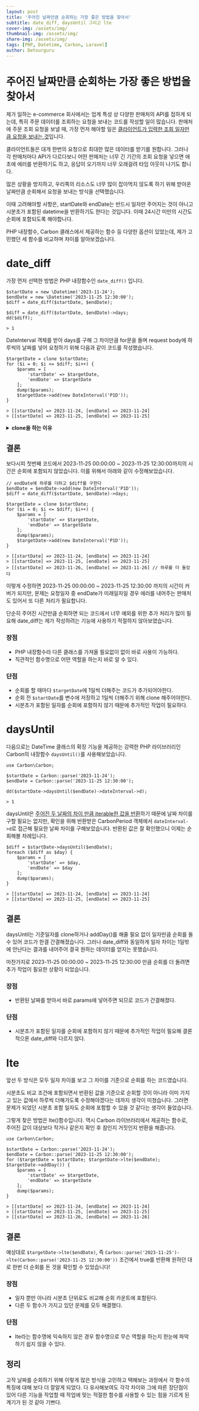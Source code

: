 ```yaml
---
layout: post
title: '주어진 날짜만큼 순회하는 가장 좋은 방법을 찾아서'
subtitle: date_diff, daysUntil 그리고 lte
cover-img: /assets/img/
thumbnail-img: /assets/img/
share-img: /assets/img/
tags: [PHP, Datetime, Carbon, Laravel]
author: Detourguru
---
```

# 주어진 날짜만큼 순회하는 가장 좋은 방법을 찾아서
제가 일하는 e-commerce 회사에서는 업계 특성 상 다양한 판매처의 API를 접하게 되는데, 특히 주문 데이터를 조회하는 요청을 보내는 코드를 작성할 일이 많습니다. 판매처에 주문 조회 요청을 보낼 때, 가장 먼저 해야할 일은 <u>클라이언트가 입력한 조회 일자만큼 요청을 보내는 것</u>입니다.

클라이언트들은 대개 한번의 요청으로 최대한 많은 데이터를 받기를 원합니다. 그러나 각 판매처마다 API가 다르다보니 어떤 판매처는 너무 긴 기간의 조회 요청을 넣으면 애초에 에러를 반환하기도 하고, 응답이 오기까지 너무 오래걸려 타임 아웃이 나기도 합니다.

많은 상황을 방지하고, 우리쪽의 리소스도 너무 많이 잡아먹지 않도록 하기 위해 받아온 날짜만큼 순회해서 요청을 보내는 방식을 선택했습니다.

이때 고려해야할 사항은, startDate와 endDate는 반드시 일자만 주어지는 것이 아니고 시분초가 포함된 datetime을 반환하기도 한다는 것입니다. 이때 24시간 미만의 시간도 순회에 포함되도록 해야합니다.

PHP 내장함수, Carbon 클래스에서 제공하는 함수 등 다양한 옵션이 있었는데, 제가 고민했던 세 함수를 비교하며 차이를 알아보겠습니다.

# date_diff
가장 먼저 선택한 방법은 PHP 내장함수인 `date_diff()` 입니다.

    $startDate = new \Datetime('2023-11-24');
    $endDate = new \Datetime('2023-11-25 12:30:00');
    $diff = date_diff($startDate, $endDate);
    
    $diff = date_diff($startDate, $endDate)->days;
    dd($diff);

    > 1

DateInterval 객체를 받아 days를 구해 그 차이만큼 for문을 돌며 request body에 하루씩의 날짜를 넣어 요청하기 위해 다음과 같이 코드를 작성했습니다.

    $targetDate = clone $startDate;
    for ($i = 0; $i <= $diff; $i++) {
        $params = [
            'startDate' => $targetDate,
            'endDate' => $targetDate
        ];
        dump($params);
        $targetDate->add(new DateInterval('P1D'));
    }

    > [[startDate] => 2023-11-24, [endDate] => 2023-11-24]
    > [[startDate] => 2023-11-25, [endDate] => 2023-11-25]

<details>
<summary><b>clone을 하는 이유</b></summary>
<div markdown="1">
PHP는 객체를 다른 변수에 할당할 때 <u>객체를 복사하는 것이 아니고 참조를 전달</u>합니다.

    $targetDate = $startDate;

이렇게 `$startDate`를 `$targetDate`에 복사하지 않고 바로 할당할 때, `$startDate`의 값인 `new \Datetime('2023-11-24');`가 복사되어 두 객체가 생겨나는 것이 아니라,
하나의 객체를 두 변수가 공유한다고 이해할 수 있습니다.

따라서 우리가 의도한대로 `$startDate`를 유지하고 `$targetDate`에만 1일씩 더해주며 순회를 하길 바란다면, `clone`을 이용해 객체를 복사해주어야합니다.
</div>
</details>

## 결론
보다시피 첫번째 코드에서 2023-11-25 00:00:00 ~ 2023-11-25 12:30:00까지의 시간은 순회에 포함되지 않았습니다. 이를 위해서 아래와 같이 수정해보았습니다.

    // endDate에 하루를 더하고 $diff를 구한다
    $endDate = $endDate->add(new DateInterval('P1D'));
    $diff = date_diff($startDate, $endDate)->days;

    $targetDate = clone $startDate;
    for ($i = 0; $i <= $diff; $i++) {
        $params = [
            'startDate' => $targetDate,
            'endDate' => $targetDate
        ];
        dump($params);
        $targetDate->add(new DateInterval('P1D'));
    }

    > [[startDate] => 2023-11-24, [endDate] => 2023-11-24]
    > [[startDate] => 2023-11-25, [endDate] => 2023-11-25]
    > [[startDate] => 2023-11-26, [endDate] => 2023-11-26] // 하루를 더 돌았다

이렇게 수정하면 2023-11-25 00:00:00 ~ 2023-11-25 12:30:00 까지의 시간이 커버가 되지만, 문제는 요청일자 중 endDate가 미래일자일 경우 에러를 내어주는 판매처도 있어서 또 다른 처리가 필요합니다. 

단순히 주어진 시간만큼 순회하면 되는 코드에서 너무 예외를 위한 추가 처리가 많이 필요해 date_diff는 제가 작성하려는 기능에 사용하기 적절하지 않아보였습니다.

### 장점
- PHP 내장함수라 다른 클래스를 가져올 필요없이 없이 바로 사용이 가능하다.
- 직관적인 함수명으로 어떤 역할을 하는지 바로 알 수 있다.
### 단점
- 순회를 할 때마다 `$targetDate`에 1일씩 더해주는 코드가 추가되어야한다.
- 순회 전 `$startDate`를 변수에 저장하고 1일씩 더해주기 위해 clone 해주어야한다.
- 시분초가 포함된 일자를 순회에 포함하지 않기 때문에 추가적인 작업이 필요하다.

# daysUntil
다음으로는 DateTime 클래스의 확장 기능을 제공하는 강력한 PHP 라이브러리인 Carbon의 내장함수 `daysUntil()`를 사용해보았습니다.

    use Carbon\Carbon;

    $startDate = Carbon::parse('2023-11-24');
    $endDate = Carbon::parse('2023-11-25 12:30:00');

    dd($startDate->daysUntil($endDate)->dateInterval->d);

    > 1

daysUntil은 <a href='https://carbon.nesbot.com/docs/'>주어진 두 날짜의 차이 만큼 iterable한 값을 반환</a>하기 때문에 날짜 차이를 구할 필요는 없지만, 확인을 위해 반환받은 CarbonPeriod 객체에서 `dateInterval->d`로 접근해 필요한 날짜 차이를 구해보았습니다. 반환된 값은 잘 확인했으니 이제는 순회해볼 차례입니다.

    $diff = $startDate->daysUntil($endDate);
    foreach ($diff as $day) {
        $params = [
            'startDate' => $day,
            'endDate' => $day
        ];
        dump($params);
    }

    > [[startDate] => 2023-11-24, [endDate] => 2023-11-24]
    > [[startDate] => 2023-11-25, [endDate] => 2023-11-25]

## 결론
daysUntil는 기준일자를 clone하거나 addDay()를 해줄 필요 없이 일자만큼 순회를 돌 수 있어 코드가 한결 간결해졌습니다. 그러나 date_diff와 동일하게 일자 차이는 1일밖에 안난다는 결과를 내어주어 결국 원하는 데이터를 얻지는 못했습니다.

마찬가지로 2023-11-25 00:00:00 ~ 2023-11-25 12:30:00 만큼 순회를 더 돌려면 추가 작업이 필요한 상황이 되었습니다.
### 장점
- 반환된 날짜를 받아서 바로 params에 넣어주면 되므로 코드가 간결해졌다.
### 단점
- 시분초가 포함된 일자를 순회에 포함하지 않기 때문에 추가적인 작업이 필요해 결론적으론 date_diff와 다르지 않다.

# lte
앞선 두 방식은 모두 일자 차이를 보고 그 차이를 기준으로 순회를 하는 코드였습니다. 

시분초도 비교 조건에 포함되면서 반환된 값을 기준으로 순회할 것이 아니라 이미 가지고 있는 값에서 하루씩 더해가도록 수정해야겠다는 데까지 생각이 미쳤습니다. 그러면 문제가 되었던 시분초 포함 일자도 순회에 포함할 수 있을 것 같다는 생각이 들었습니다.

그렇게 찾은 방법은 lte()함수입니다. 역시 Carbon 라이브러리에서 제공하는 함수로, 주어진 값이 대상보다 작거나 같은지 확인 후 참인지 거짓인지 반환을 해줍니다.

    use Carbon\Carbon;

    $startDate = Carbon::parse('2023-11-24');
    $endDate = Carbon::parse('2023-11-25 12:30:00');
    for ($targetDate = $startDate; $targetDate->lte($endDate);  $targetDate->addDay()) {
        $params = [
            'startDate' => $targetDate,
            'endDate' => $targetDate
        ];
        dump($params);
    }

    > [[startDate] => 2023-11-24, [endDate] => 2023-11-24]
    > [[startDate] => 2023-11-25, [endDate] => 2023-11-25]
    > [[startDate] => 2023-11-26, [endDate] => 2023-11-26]

## 결론
예상대로 `$targetDate->lte($endDate)`, 즉 `Carbon::parse('2023-11-25')->lte(Carbon::parse('2023-11-25 12:30:00'))` 조건에서 true를 반환해 원하던 대로 한번 더 순회를 돈 것을 확인할 수 있었습니다!

### 장점
- 일자 뿐만 아니라 시분초 단위로도 비교해 순회 카운트에 포함된다.
- 다른 두 함수가 가지고 있던 문제를 모두 해결했다.

### 단점
- lte라는 함수명에 익숙하지 않은 경우 함수명으로 무슨 역할을 하는지 한눈에 파악하기 쉽지 않을 수 있다.

## 정리
고작 날짜를 순회하기 위해 이렇게 많은 방식을 고민하고 택해보는 과정에서 각 함수의 특징에 대해 보다 더 잘알게 되었다. 다 유사해보여도 각각 차이와 그에 따른 장단점이 있어 다른 기능을 작업할 때 작업에 맞는 적절한 함수를 사용할 수 있는 힘을 기르게 된 계기가 된 것 같아 기쁘다.